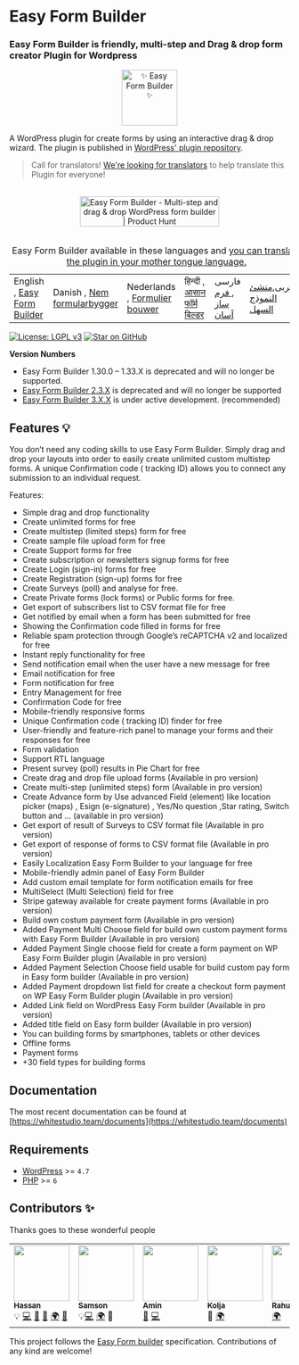 


#  Easy Form Builder
###  Easy Form Builder is friendly, multi-step and Drag & drop form creator Plugin for Wordpress
<div align="center">
    <a href="https://whitestudio.team">
        <img src="https://ps.w.org/easy-form-builder/assets/icon-128x128.gif" alt="✨  Easy Form Builder  ✨" width="100px" />
    </a>
</div>


A WordPress plugin for create forms by using an interactive drag & drop wizard. The plugin is published in [WordPress' plugin repository](https://wordpress.org/plugins/easy-form-builder/). 
<br>
> Call for translators! [We're looking for translators](https://translate.wordpress.org/projects/wp-plugins/easy-form-builder/) to help translate this Plugin for everyone!

<br>

<div align="center">
<a href="https://www.producthunt.com/posts/easy-form-builder?utm_source=badge-featured&utm_medium=badge&utm_souce=badge-easy-form-builder" target="_blank"><img src="https://api.producthunt.com/widgets/embed-image/v1/featured.svg?post_id=317019&theme=dark" alt="Easy Form Builder - Multi-step and drag & drop WordPress form builder | Product Hunt" style="width: 250px; height: 54px;" width="250" height="54" /></a><br>
</div>

<br>
<table width="100%">
    <caption>Easy Form Builder available in these languages and <a href="https://translate.wordpress.org/projects/wp-plugins/easy-form-builder/">you can translate the plugin in your mother tongue language.</a> </caption>
    <tbody>
              <tr>
            <td>English , <a href="https://wordpress.org/plugins/easy-form-builder/">Easy Form Builder</a></td>
            <td>Danish , <a href="https://da.wordpress.org/plugins/easy-form-builder/">Nem formularbygger</a></td>
            <td>Nederlands , <a href="https://nl.wordpress.org/plugins/easy-form-builder/">Formulier bouwer</a></td>
            <td>हिन्दी , <a href="https://hi.wordpress.org/plugins/easy-form-builder/">आसान फॉर्म बिल्डर</a></td>
            <td>فارسی ,<a href="https://fa.wordpress.org/plugins/easy-form-builder/"> فرم ساز آسان</a></td>
            <td>العربی,<a href="https://ar.wordpress.org/plugins/easy-form-builder/">منشئ النموذج السهل</a></td>
            </tr>
    </tbody>
</table>



[![License: LGPL v3](https://img.shields.io/badge/License-LGPL%20v3-blue.svg)](https://www.gnu.org/licenses/lgpl-3.0)
[![Star on GitHub](https://img.shields.io/github/stars/hassantafreshi/easy-form-builder.svg?style=social)](https://github.com/hassantafreshi/easy-form-builder/stargazers)





**Version Numbers**

*  Easy Form Builder 1.30.0 – 1.33.X is deprecated and will no longer be supported.
* [Easy Form Builder 2.3.X](https://github.com/hassantafreshi/easy-form-builder/tree/v2) is deprecated and will no longer be supported
* [Easy Form Builder 3.X.X](https://github.com/hassantafreshi/easy-form-builder/tree/v3) is under active development. (recommended)


## Features 💡

You don’t need any coding skills to use Easy Form Builder. Simply drag and drop your layouts into order to easily create unlimited custom multistep forms. A unique Confirmation code ( tracking ID) allows you to connect any submission to an individual request.

Features:

- Simple drag and drop functionality
- Create unlimited forms for free
- Create multistep (limited steps) form for free
- Create sample file upload form for free
- Create Support forms for free
- Create subscription or newsletters signup forms for free
- Create Login (sign-in) forms for free
- Create Registration (sign-up) forms for free
- Create Surveys (poll) and analyse for free.
- Create Private forms (lock forms) or Public forms for free.
- Get export of subscribers list to CSV format file for free
- Get notified by email when a form has been submitted for free
- Showing the Confirmation code filled in forms for free
- Reliable spam protection through Google’s reCAPTCHA v2 and localized for free
- Instant reply functionality for free
- Send notification email when the user have a new message for free
- Email notification for free
- Form notification for free
- Entry Management for free
- Confirmation Code for free
- Mobile-friendly responsive forms
- Unique Confirmation code ( tracking ID) finder for free
- User-friendly and feature-rich panel to manage your forms and their responses for free
- Form validation  
- Support RTL language
- Present survey (poll) results in Pie Chart for free
- Create drag and drop file upload forms (Available in pro version)
- Create multi-step (unlimited steps) form (Available in pro version)
- Create Advance form by Use advanced Field (element) like location picker (maps) , Esign (e-signature) , Yes/No question ,Star rating, Switch button and ... (available in pro version)
- Get export of result of Surveys to CSV format file (Available in pro version)
- Get export of response of forms to CSV format file (Available in pro version)
- Easily Localization Easy Form Builder to your language for free
- Mobile-friendly admin panel of Easy Form Builder
- Add custom email template for form notification emails for free
- MultiSelect (Multi Selection) field for free
- Stripe gateway available for create payment forms (Available in pro version)
- Build own costum payment form (Available in pro version)
- Added Payment Multi Choose field for build own custom payment forms with Easy Form Builder (Available in pro version)
- Added Payment Single choose field for create a form payment on WP Easy Form Builder plugin (Available in pro version)
- Added Payment Selection Choose field usable for build custom pay form in Easy form builder (Available in pro version)
- Added Payment dropdown list field for create a checkout form payment on WP Easy Form Builder plugin (Available in pro version)
- Added Link field on WordPress Easy Form builder (Available in pro version)
- Added title field on Easy form builder (Available in pro version)
- You can building forms by smartphones, tablets or other devices
- Offline forms
- Payment forms
- +30 field types for building forms



## Documentation

The most recent documentation can be found at [https://whitestudio.team/documents](https://whitestudio.team/documents)


## Requirements
* [WordPress](https://wordpress.org/) >= `4.7`
* [PHP](https://secure.php.net/manual/en/install.php) >= `6`




## Contributors ✨

Thanks goes to these wonderful people

<!--   ALL-CONTRIBUTORS-LIST:START -   Do not remove or modify this section -->
<!--   prettier-ignore-start -->
<!--   markdownlint-disable -->

<table align="center">
<tbody>
<tr>
<td><a href="https://github.com/hassantafreshi/"><img src="https://avatars.githubusercontent.com/u/5526682?v=4=100" alt="" width="100px;" /><br /><sub><strong>Hassan</strong></sub></a><br /><g-emoji class=" g-emoji" alias="bulb" fallback-src="https://github.githubassets.com/images/icons/emoji/unicode/1f4a1.png">💡</g-emoji> <a title="Code" href="https://github.com/hassantafreshi/easy-form-builder">💻</a> <a title="Answering Questions" href="#question-kentcdodds">💬</a> <a title="Reviewed Pull Requests" href="https://github.com/hassantafreshi/easy-form-builder">👀</a> <a title="Translation" href="#translation">🌍</a> <a title="Talks" href="#talk-kentcdodds">📢</a></td>
<td><a href="https://github.com/01mrlast"><img src="https://avatars.githubusercontent.com/u/51836304?v=4=100" alt="" width="100px;" /><br /><sub><strong>Samson</strong></sub></a><br /><g-emoji class=" g-emoji" alias="bulb" fallback-src="https://github.githubassets.com/images/icons/emoji/unicode/1f4a1.png">💡</g-emoji><a title="Code" href="https://github.com/hassantafreshi/easy-form-builder">💻</a> <a title="Translation" href="#translation">🌍</a> <g-emoji class=" g-emoji" alias="bug" fallback-src="https://github.githubassets.com/images/icons/emoji/unicode/1f41b.png">🐛</g-emoji></td>
<td><a href="https://github.com/aminkhadivar/"><img src="https://avatars.githubusercontent.com/u/62219173?v=4=100" alt="" width="100px;" /><br /><sub><strong>Amin</strong></sub></a><br /><a href="#design" title="Design"><g-emoji class=" g-emoji" alias="art" fallback-src="https://github.githubassets.com/images/icons/emoji/unicode/1f3a8.png">🎨</g-emoji></a> <a title="Code" href="https://github.com/hassantafreshi/easy-form-builder">💻</a></td>
  <td><a href="https://github.com/thaikolja"><img src="https://avatars.githubusercontent.com/u/37884870?v=4=100" alt="" width="100px;" /><br /><sub><strong>Kolja</strong></sub></a><br> <g-emoji class=" g-emoji" alias="bug" fallback-src="https://github.githubassets.com/images/icons/emoji/unicode/1f41b.png">🐛</g-emoji>
  <a title="Translation" href="#translation">🌍</a></td>
<td><a href="https://github.com/rahulslj"><img src="https://avatars.githubusercontent.com/u/6607130?v=4=100" alt="" width="100px;" /><br /><sub><strong>Rahulslj</strong></sub></a><br />
  <a title="Translation" href="#translation">🌍</a></td>
<td>
  <a href="https://github.com/ehssantafreshi"><img src="https://avatars.githubusercontent.com/u/91035643?v=4" alt="" width="100px;" /><br /><sub><strong>Ehssan</strong></sub></a><br />
    <a title="Translation" href="#translation">🌍</a></td>
<td>
  <a href="https://github.com/soroushsamadi86"><img src="https://avatars.githubusercontent.com/u/58665580?v=4" alt="" width="100px;" /><br /><sub><strong>Soroush</strong></sub></a><br />
    <a title="Reviewed contents" href="https://github.com/hassantafreshi/easy-form-builder">📝</a> 
</td>
<td>
  <a href="https://github.com/psmits1567"><img src="https://avatars.githubusercontent.com/u/28138634?v=4" alt="" width="100px;" /><br /><sub><strong>Peter</strong></sub></a><br />
    <a title="Translation" href="#translation">🌍</a> 
</td>

</tbody>
</table>

<!--   markdownlint-restore -->
<!--   prettier-ignore-end -->

<!--   ALL-CONTRIBUTORS-LIST:END -->

This project follows the [Easy Form builder](https://whitestudio.team) specification.
Contributions of any kind are welcome!


